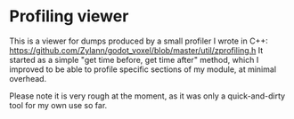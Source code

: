 Profiling viewer
===================

This is a viewer for dumps produced by a small profiler I wrote in C++: https://github.com/Zylann/godot_voxel/blob/master/util/zprofiling.h
It started as a simple "get time before, get time after" method, which I improved to be able to profile specific sections of my module, at minimal overhead.

Please note it is very rough at the moment, as it was only a quick-and-dirty tool for my own use so far.
